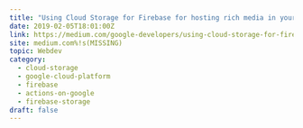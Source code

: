 ```yaml
---
title: "Using Cloud Storage for Firebase for hosting rich media in your Actions"
date: 2019-02-05T18:01:00Z
link: https://medium.com/google-developers/using-cloud-storage-for-firebase-for-hosting-rich-media-in-your-actions-a838977eb758?source=rss----2e5ce7f173a5---4&utm_medium=RSS&utm_source=hune
site: medium.com%!s(MISSING)
topic: Webdev
category:
  - cloud-storage
  - google-cloud-platform
  - firebase
  - actions-on-google
  - firebase-storage
draft: false
---
```

